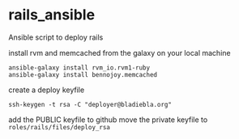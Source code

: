 rails_ansible
=============

Ansible script to deploy rails


install rvm and memcached from the galaxy on your local machine

```
ansible-galaxy install rvm_io.rvm1-ruby
ansible-galaxy install bennojoy.memcached
```
create a deploy keyfile 
```
ssh-keygen -t rsa -C "deployer@bladiebla.org"
```
add the PUBLIC keyfile to github
move the private keyfile to `roles/rails/files/deploy_rsa`

